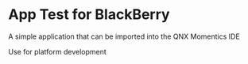 App Test for BlackBerry
=======================
A simple application that can be imported into the QNX Momentics IDE


Use for platform development